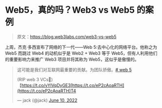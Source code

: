 # Web5，真的吗？Web3 vs Web5 的案例

> 原文：<https://blog.web3labs.com/web3-vs-web5>

上周，杰克·多西宣布了网络的下一代——Web 5:去中心化的网络平台。他称之为 Web5 而跳过 Web4 的动机似乎是 Web2 + Web3 等于 Web5，但有人利用他们的重要影响力来推广 Web3 项目并将其称为 Web5，这似乎是傲慢的。

> 这可能是我们对互联网最重要的贡献。为团队骄傲。[# web 5](https://twitter.com/hashtag/web5?src=hash&ref_src=twsrc%5Etfw)
> 
> (RIP web 3 VCs🤫)【https://t.co/vYlVqDyGE3[https://t.co/eP2cAoaRTH](https://t.co/eP2cAoaRTH)T4
> 
> — jack (@jack) [June 10, 2022](https://twitter.com/jack/status/1535314738078486533?ref_src=twsrc%5Etfw)